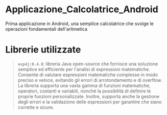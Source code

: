 # Applicazione_Calcolatrice_Android
Prima applicazione in Android, una semplice calcolatrice che svolge le operazioni fondamentali dell'aritmetica

# Librerie utilizzate
> `exp4j:0.4.8`: libreria Java open-source che fornisce una soluzione semplice ed efficiente per l'analisi di espressioni matematiche. Consente di valutare espressioni matematiche complesse in modo preciso e veloce, evitando gli errori di arrotondamento e di overflow.
La libreria supporta una vasta gamma di funzioni matematiche, operatori, costanti e variabili, nonché la possibilità di definire le proprie funzioni personalizzate. Inoltre, supporta anche la gestione degli errori e la validazione delle espressioni per garantire che siano corrette e sicure.
